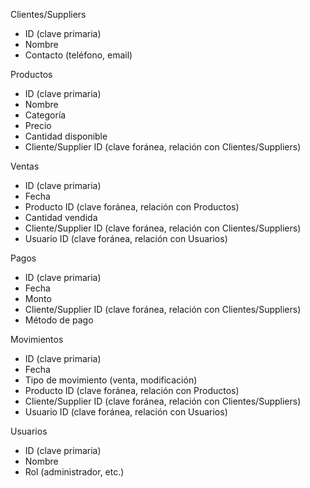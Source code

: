 Clientes/Suppliers
- ID (clave primaria)
- Nombre
- Contacto (teléfono, email)

Productos
- ID (clave primaria)
- Nombre
- Categoría
- Precio
- Cantidad disponible
- Cliente/Supplier ID (clave foránea, relación con Clientes/Suppliers)

Ventas
- ID (clave primaria)
- Fecha
- Producto ID (clave foránea, relación con Productos)
- Cantidad vendida
- Cliente/Supplier ID (clave foránea, relación con Clientes/Suppliers)
- Usuario ID (clave foránea, relación con Usuarios)

Pagos
- ID (clave primaria)
- Fecha
- Monto
- Cliente/Supplier ID (clave foránea, relación con Clientes/Suppliers)
- Método de pago

Movimientos
- ID (clave primaria)
- Fecha
- Tipo de movimiento (venta, modificación)
- Producto ID (clave foránea, relación con Productos)
- Cliente/Supplier ID (clave foránea, relación con Clientes/Suppliers)
- Usuario ID (clave foránea, relación con Usuarios)

Usuarios
- ID (clave primaria)
- Nombre
- Rol (administrador, etc.)